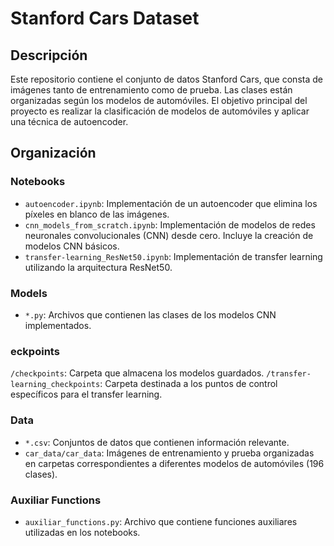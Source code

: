 # Stanford Cars Dataset
## Descripción
Este repositorio contiene el conjunto de datos Stanford Cars, que consta de imágenes tanto de entrenamiento como de prueba. Las clases están organizadas según los modelos de automóviles. El objetivo principal del proyecto es realizar la clasificación de modelos de automóviles y aplicar una técnica de autoencoder.

## Organización
### Notebooks
- `autoencoder.ipynb`: Implementación de un autoencoder que elimina los píxeles en blanco de las imágenes.
- `cnn_models_from_scratch.ipynb`: Implementación de modelos de redes neuronales convolucionales (CNN) desde cero. Incluye la creación de modelos CNN básicos.
- `transfer-learning_ResNet50.ipynb`: Implementación de transfer learning utilizando la arquitectura ResNet50.

### Models
- `*.py`: Archivos que contienen las clases de los modelos CNN implementados.

### eckpoints
`/checkpoints`: Carpeta que almacena los modelos guardados.
`/transfer-learning_checkpoints`: Carpeta destinada a los puntos de control específicos para el transfer learning.

### Data
- `*.csv`: Conjuntos de datos que contienen información relevante.
- `car_data/car_data`: Imágenes de entrenamiento y prueba organizadas en carpetas correspondientes a diferentes modelos de automóviles (196 clases).

### Auxiliar Functions
- `auxiliar_functions.py`: Archivo que contiene funciones auxiliares utilizadas en los notebooks.
